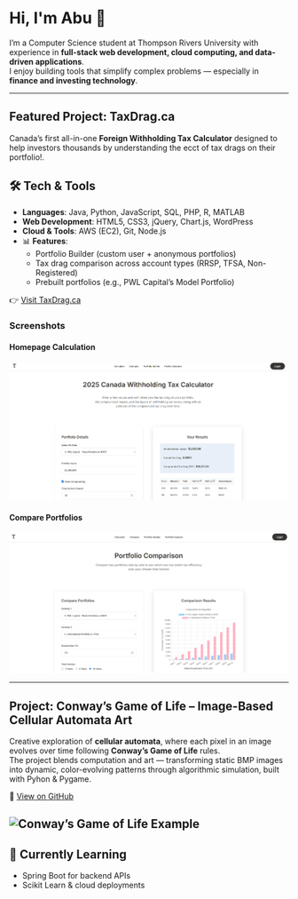 # Hi, I'm Abu 👋  

I’m a Computer Science student at Thompson Rivers University with experience in **full-stack web development, cloud computing, and data-driven applications**.  
I enjoy building tools that simplify complex problems — especially in **finance and investing technology**.  

---

## Featured Project: TaxDrag.ca  
Canada’s first all-in-one **Foreign Withholding Tax Calculator** designed to help investors thousands by understanding the ecct of tax drags on their portfolio!.  

## 🛠️ Tech & Tools  
- **Languages**: Java, Python, JavaScript, SQL, PHP, R, MATLAB  
- **Web Development**: HTML5, CSS3, jQuery, Chart.js, WordPress  
- **Cloud & Tools**: AWS (EC2), Git, Node.js  
- 📊 **Features**:  
  - Portfolio Builder (custom user + anonymous portfolios)  
  - Tax drag comparison across account types (RRSP, TFSA, Non-Registered)  
  - Prebuilt portfolios (e.g., PWL Capital’s Model Portfolio)  

👉 [Visit TaxDrag.ca](https://taxdrag.ca)  

### Screenshots  
#### Homepage Calculation  
![Calculator](assets/HomePage.png)  

#### Compare Portfolios  
![Calculator](assets/Compare.png)  

---
## Project: Conway’s Game of Life – Image-Based Cellular Automata Art  

Creative exploration of **cellular automata**, where each pixel in an image evolves over time following **Conway’s Game of Life** rules.  
The project blends computation and art — transforming static BMP images into dynamic, color-evolving patterns through algorithmic simulation, built with Pyhon & Pygame.  

🔗 [View on GitHub](README.md)

![Conway’s Game of Life Example](conways-game-of-life/assets/screenshots/morrocan_50gen.png)
---

## 🌱 Currently Learning  
- Spring Boot for backend APIs  
- Scikit Learn & cloud deployments  
